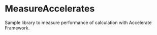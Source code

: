 # MeasureAccelerates
Sample library to measure performance of calculation with Accelerate Framework.
